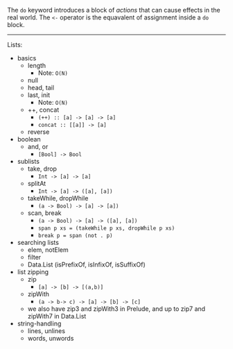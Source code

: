 The `do` keyword introduces a block of _actions_ that can cause effects in the real world. The `<-` operator is the equavalent of assignment inside a `do` block.

----

Lists:

* basics
  * length
    * Note: `O(N)`
  * null
  * head, tail
  * last, init
    * Note: `O(N)`
  * ++, concat
    * `(++) :: [a] -> [a] -> [a]`
    * `concat :: [[a]] -> [a]`
  * reverse
* boolean
  * and, or
    * `[Bool] -> Bool`
* sublists
  * take, drop
    * `Int -> [a] -> [a]`
  * splitAt
    * `Int -> [a] -> ([a], [a])`
  * takeWhile, dropWhile
    * `(a -> Bool) -> [a] -> [a])`
  * scan, break
    * `(a -> Bool) -> [a] -> ([a], [a])`
    * `span p xs = (takeWhile p xs, dropWhile p xs)`
    * `break p = span (not . p)`
* searching lists
  * elem, notElem
  * filter
  * Data.List (isPrefixOf, isInfixOf, isSuffixOf)
* list zipping
  * zip
    * `[a] -> [b] -> [(a,b)]`
  * zipWith
    * `(a -> b-> c) -> [a] -> [b] -> [c]`
  * we also have zip3 and zipWith3 in Prelude, and up to zip7 and zipWith7 in Data.List
* string-handling
  * lines, unlines
  * words, unwords
